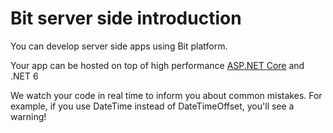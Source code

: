 # Bit server side introduction

You can develop server side apps using Bit platform.

Your app can be hosted on top of high performance [ASP.NET Core](https://docs.microsoft.com/en-us/aspnet/core/) and .NET 6

We watch your code in real time to inform you about common mistakes. For example, if you use DateTime instead of DateTimeOffset, you'll see a warning!

